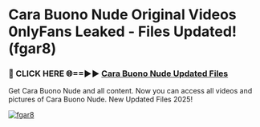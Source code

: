 # Cara Buono Nude Original Videos 0nlyFans Leaked - Files Updated! (fgar8)

<h3>🔴 CLICK HERE 🌐==►► <a href="https://tinyurl.com/4mcuefdz" rel="nofollow">Cara Buono Nude Updated Files</a></h3>

Get Cara Buono Nude and all content. Now you can access all videos and pictures of Cara Buono Nude. New Updated Files 2025!

[![fgar8](https://i.imgur.com/StAQSOY.gif)](https://tinyurl.com/4mcuefdz)
